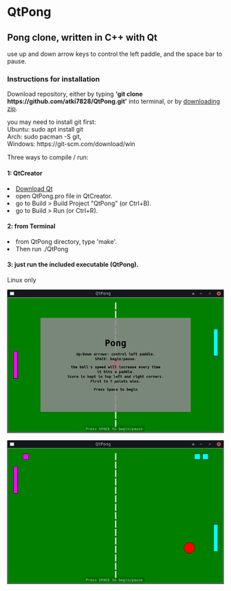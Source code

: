 # QtPong

<h2>Pong clone, written in C++ with Qt</h2>
<p>use up and down arrow keys to control the left paddle, and the space bar to pause.</p>

<h3>Instructions for installation</h3>
<p>Download repository, either by typing <b>'git clone https://github.com/atki7828/QtPong.git'</b> into terminal, or by <a href="https://github.com/atki7828/QtPong/archive/master.zip">downloading zip</a>.</p>
<p>you may need to install git first:
<br> Ubuntu:  sudo apt install git
<br> Arch:  sudo pacman -S git,
<br> Windows:  https://git-scm.com/download/win</p>

<p>Three ways to compile / run:</p>

<h4>1: QtCreator</h4>
<li><a href="https://www.qt.io/download">Download Qt</a>
<li>open QtPong.pro file in QtCreator.
<li>go to Build > Build Project "QtPong" (or Ctrl+B).
<li>go to Build > Run (or Ctrl+R).

<h4>2: from Terminal</h4>
<li>from QtPong directory, type 'make'.
<li>Then run ./QtPong

<h4>3: just run the included executable (QtPong).</h4>
Linux only
<p>
  <img src="https://raw.githubusercontent.com/atki7828/QtPong/master/scrn1.png">
</p>
<p>
  <img src="https://raw.githubusercontent.com/atki7828/QtPong/master/scrn2.png">
</p>

